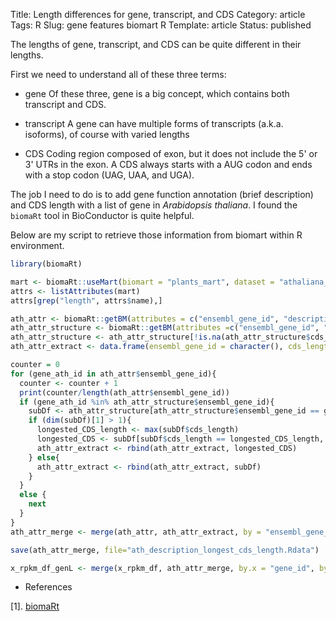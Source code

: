 Title: Length differences for gene, transcript, and CDS
Category: article
Tags: R
Slug: gene features biomart R 
Template: article
Status: published

The lengths of gene, transcript, and CDS can be quite different in their lengths.

First we need to understand all of these three terms:

- gene
Of these three, gene is a big concept, which contains both transcript and CDS.

- transcript
A gene can have multiple forms of transcripts (a.k.a. isoforms), of course with varied lengths

- CDS
Coding region composed of exon, but it does not include the 5' or 3' UTRs in the exon. A CDS always starts with a
AUG codon and ends with a stop codon (UAG, UAA, and UGA).

The job I need to do is to add gene function annotation (brief description) and CDS length with a list of gene in 
_Arabidopsis thaliana_. I found the `biomaRt` tool in BioConductor is quite helpful.

Below are my script to retrieve those information from biomart within R environment.

```R
library(biomaRt)

mart <- biomaRt::useMart(biomart = "plants_mart", dataset = "athaliana_eg_gene", host = 'plants.ensembl.org')
attrs <- listAttributes(mart)
attrs[grep("length", attrs$name),]

ath_attr <- biomaRt::getBM(attributes = c("ensembl_gene_id", "description"), mart = mart)
ath_attr_structure <- biomaRt::getBM(attributes =c("ensembl_gene_id", "cds_length"), mart = mart)
ath_attr_structure <- ath_attr_structure[!is.na(ath_attr_structure$cds_length), ]
ath_attr_extract <- data.frame(ensembl_gene_id = character(), cds_length = character())

counter = 0
for (gene_ath_id in ath_attr$ensembl_gene_id){
  counter <- counter + 1
  print(counter/length(ath_attr$ensembl_gene_id))
  if (gene_ath_id %in% ath_attr_structure$ensembl_gene_id){
    subDf <- ath_attr_structure[ath_attr_structure$ensembl_gene_id == gene_ath_id, ]
    if (dim(subDf)[1] > 1){
      longested_CDS_length <- max(subDf$cds_length)
      longested_CDS <- subDf[subDf$cds_length == longested_CDS_length, ]
      ath_attr_extract <- rbind(ath_attr_extract, longested_CDS)
    } else{
      ath_attr_extract <- rbind(ath_attr_extract, subDf)
    }
  }
  else {
    next
  }
}
ath_attr_merge <- merge(ath_attr, ath_attr_extract, by = "ensembl_gene_id")

save(ath_attr_merge, file="ath_description_longest_cds_length.Rdata")

x_rpkm_df_genL <- merge(x_rpkm_df, ath_attr_merge, by.x = "gene_id", by.y = "ensembl_gene_id", all.x = TRUE)

```

- References

[1]. [biomaRt](https://master.bioconductor.org/packages/release/bioc/html/biomaRt.html) 